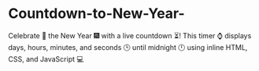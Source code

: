 # Countdown-to-New-Year-
Celebrate 🎉 the New Year 🎆 with a live countdown ⏳! This timer ⌚ displays days, hours, minutes, and seconds 🕒 until midnight 🕛 using inline HTML, CSS, and JavaScript 💻
